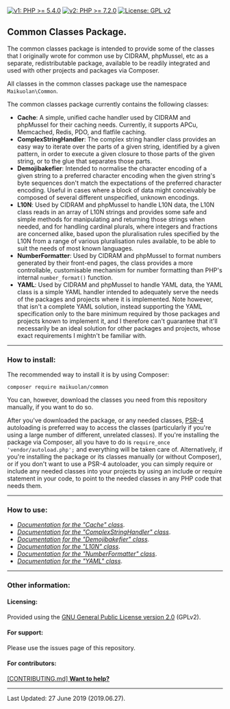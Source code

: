 [![v1: PHP >= 5.4.0](https://img.shields.io/badge/v1-PHP%20%3E%3D%205.4.0-8892bf.svg)](https://maikuolan.github.io/Compatibility-Charts/)
[![v2: PHP >= 7.2.0](https://img.shields.io/badge/v2-PHP%20%3E%3D%207.2.0-8892bf.svg)](https://maikuolan.github.io/Compatibility-Charts/)
[![License: GPL v2](https://img.shields.io/badge/License-GPL%20v2-blue.svg)](https://www.gnu.org/licenses/old-licenses/gpl-2.0.en.html)

## Common Classes Package.

The common classes package is intended to provide some of the classes that I originally wrote for common use by CIDRAM, phpMussel, etc as a separate, redistributable package, available to be readily integrated and used with other projects and packages via Composer.

All classes in the common classes package use the namespace `Maikuolan\Common`.

The common classes package currently contains the following classes:
- **Cache**: A simple, unified cache handler used by CIDRAM and phpMussel for their caching needs. Currently, it supports APCu, Memcached, Redis, PDO, and flatfile caching.
- **ComplexStringHandler**: The complex string handler class provides an easy way to iterate over the parts of a given string, identified by a given pattern, in order to execute a given closure to those parts of the given string, or to the glue that separates those parts.
- **Demojibakefier**: Intended to normalise the character encoding of a given string to a preferred character encoding when the given string's byte sequences don't match the expectations of the preferred character encoding. Useful in cases where a block of data might conceivably be composed of several different unspecified, unknown encodings.
- **L10N**: Used by CIDRAM and phpMussel to handle L10N data, the L10N class reads in an array of L10N strings and provides some safe and simple methods for manipulating and returning those strings when needed, and for handling cardinal plurals, where integers and fractions are concerned alike, based upon the pluralisation rules specified by the L10N from a range of various pluralisation rules available, to be able to suit the needs of most known languages.
- **NumberFormatter**: Used by CIDRAM and phpMussel to format numbers generated by their front-end pages, the class provides a more controllable, customisable mechanism for number formatting than PHP's internal `number_format()` function.
- **YAML**: Used by CIDRAM and phpMussel to handle YAML data, the YAML class is a simple YAML handler intended to adequately serve the needs of the packages and projects where it is implemented. Note however, that isn't a complete YAML solution, instead supporting the YAML specification only to the bare minimum required by those packages and projects known to implement it, and I therefore can't guarantee that it'll necessarily be an ideal solution for other packages and projects, whose exact requirements I mightn't be familiar with.

---


### How to install:

The recommended way to install it is by using Composer:

`composer require maikuolan/common`

You can, however, download the classes you need from this repository manually, if you want to do so.

After you've downloaded the package, or any needed classes, [PSR-4](https://www.php-fig.org/psr/psr-4/) autoloading is preferred way to access the classes (particularly if you're using a large number of different, unrelated classes). If you're installing the package via Composer, all you have to do is `require_once 'vendor/autoload.php';` and everything will be taken care of. Alternatively, if you're installing the package or its classes manually (or without Composer), or if you don't want to use a PSR-4 autoloader, you can simply require or include any needed classes into your projects by using an include or require statement in your code, to point to the needed classes in any PHP code that needs them.

---


### How to use:
- *[Documentation for the "Cache" class](https://github.com/Maikuolan/Common/blob/v1/_docs/Cache.md)*.
- *[Documentation for the "ComplexStringHandler" class](https://github.com/Maikuolan/Common/blob/v1/_docs/ComplexStringHandler.md)*.
- *[Documentation for the "Demojibakefier" class](https://github.com/Maikuolan/Common/blob/v1/_docs/Demojibakefier.md)*.
- *[Documentation for the "L10N" class](https://github.com/Maikuolan/Common/blob/v1/_docs/L10N.md)*.
- *[Documentation for the "NumberFormatter" class](https://github.com/Maikuolan/Common/blob/v1/_docs/NumberFormatter.md)*.
- *[Documentation for the "YAML" class](https://github.com/Maikuolan/Common/blob/v1/_docs/YAML.md)*.

---


### Other information:

#### Licensing:
Provided using the [GNU General Public License version 2.0](https://github.com/Maikuolan/Common/blob/v1/LICENSE.txt) (GPLv2).

#### For support:
Please use the issues page of this repository.

#### For contributors:
[\[CONTRIBUTING.md\] **Want to help?**](https://github.com/Maikuolan/Common/blob/v1/CONTRIBUTING.md)

---


Last Updated: 27 June 2019 (2019.06.27).
